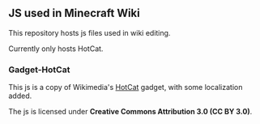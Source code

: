 ## JS used in Minecraft Wiki

This repository hosts js files used in wiki editing.

Currently only hosts HotCat.

### Gadget-HotCat

This js is a copy of Wikimedia's [HotCat](https://commons.wikimedia.org/w/MediaWiki:Gadget-HotCat.js) gadget, with some localization added.

The js is licensed under **Creative Commons Attribution 3.0 (CC BY 3.0)**.